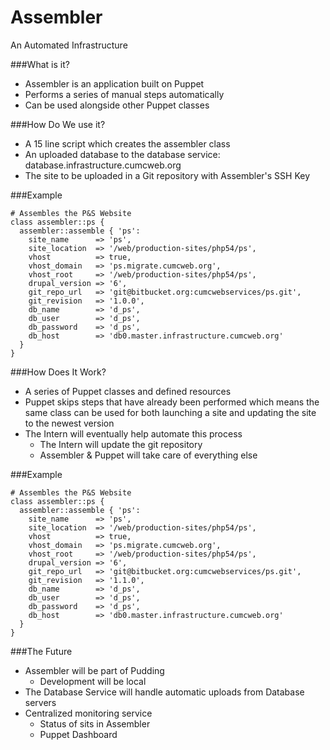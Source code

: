 Assembler
=========
An Automated Infrastructure



###What is it?

- Assembler is an application built on Puppet
- Performs a series of manual steps automatically
- Can be used alongside other Puppet classes


###How Do We use it?

- A 15 line script which creates the assembler class
- An uploaded database to the database service:
  database.infrastructure.cumcweb.org
- The site to be uploaded in a Git repository with Assembler's SSH Key


###Example

```
# Assembles the P&S Website
class assembler::ps {
  assembler::assemble { 'ps':
    site_name      => 'ps',
    site_location  => '/web/production-sites/php54/ps',
    vhost          => true,
    vhost_domain   => 'ps.migrate.cumcweb.org',
    vhost_root     => '/web/production-sites/php54/ps',
    drupal_version => '6',
    git_repo_url   => 'git@bitbucket.org:cumcwebservices/ps.git',
    git_revision   => '1.0.0',
    db_name        => 'd_ps',
    db_user        => 'd_ps',
    db_password    => 'd_ps',
    db_host        => 'db0.master.infrastructure.cumcweb.org'
  }
}
```


###How Does It Work?

- A series of Puppet classes and defined resources
- Puppet skips steps that have already been performed which means the same class can be used for both launching a site and updating the site to the newest version
- The Intern will eventually help automate this process
    - The Intern will update the git repository
    - Assembler & Puppet will take care of everything else


###Example

```
# Assembles the P&S Website
class assembler::ps {
  assembler::assemble { 'ps':
    site_name      => 'ps',
    site_location  => '/web/production-sites/php54/ps',
    vhost          => true,
    vhost_domain   => 'ps.migrate.cumcweb.org',
    vhost_root     => '/web/production-sites/php54/ps',
    drupal_version => '6',
    git_repo_url   => 'git@bitbucket.org:cumcwebservices/ps.git',
    git_revision   => '1.1.0',
    db_name        => 'd_ps',
    db_user        => 'd_ps',
    db_password    => 'd_ps',
    db_host        => 'db0.master.infrastructure.cumcweb.org'
  }
}
```



###The Future

- Assembler will be part of Pudding
    - Development will be local
- The Database Service will handle automatic uploads from Database servers
- Centralized monitoring service
    - Status of sits in Assembler
    - Puppet Dashboard

